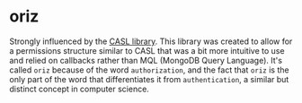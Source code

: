 # oriz

Strongly influenced by the [CASL library](https://github.com/stalniy/casl). This library was created to allow for a permissions structure similar to CASL that was a bit more intuitive to use and relied on callbacks rather than MQL (MongoDB Query Language). It's called `oriz` because of the word `authorization`, and the fact that `oriz` is the only part of the word that differentiates it from `authentication`, a similar but distinct concept in computer science.

